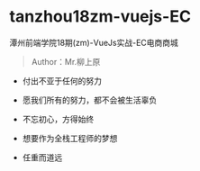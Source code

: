 # tanzhou18zm-vuejs-EC
潭州前端学院18期(zm)-VueJs实战-EC电商商城

> Author：Mr.柳上原

- 付出不亚于任何的努力

- 愿我们所有的努力，都不会被生活辜负

- 不忘初心，方得始终

- 想要作为全栈工程师的梦想

- 任重而道远

